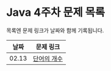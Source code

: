 # Java 4주차 문제 목록

목록엔 문제 링크가 날짜와 함께 기록됩니다.

|날짜|문제 링크|
|------|---|
|02.13|[단어의 개수](https://www.acmicpc.net/problem/1152)

